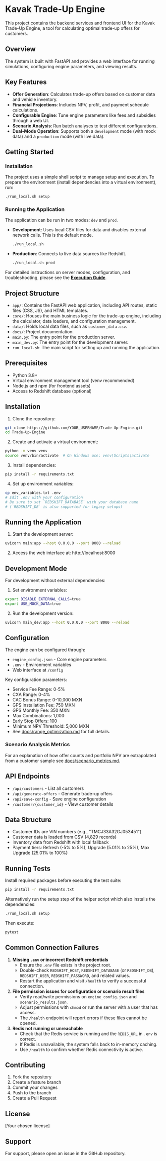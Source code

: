 # Kavak Trade-Up Engine

This project contains the backend services and frontend UI for the Kavak Trade-Up Engine, a tool for calculating optimal trade-up offers for customers.

## Overview

The system is built with FastAPI and provides a web interface for running simulations, configuring engine parameters, and viewing results.

## Key Features

- **Offer Generation**: Calculates trade-up offers based on customer data and vehicle inventory.
- **Financial Projections**: Includes NPV, profit, and payment schedule calculations.
- **Configurable Engine**: Tune engine parameters like fees and subsidies through a web UI.
- **Scenario Analysis**: Run batch analyses to test different configurations.
- **Dual-Mode Operation**: Supports both a `development` mode (with mock data) and a `production` mode (with live data).

## Getting Started

### Installation

The project uses a simple shell script to manage setup and execution. To prepare the environment (install dependencies into a virtual environment), run:

```bash
./run_local.sh setup
```

### Running the Application

The application can be run in two modes: `dev` and `prod`.

- **Development**: Uses local CSV files for data and disables external network calls. This is the default mode.
  ```bash
  ./run_local.sh
  ```

- **Production**: Connects to live data sources like Redshift.
  ```bash
  ./run_local.sh prod
  ```

For detailed instructions on server modes, configuration, and troubleshooting, please see the **[Execution Guide](EXECUTION_GUIDE.md)**.

## Project Structure

- `app/`: Contains the FastAPI web application, including API routes, static files (CSS, JS), and HTML templates.
- `core/`: Houses the main business logic for the trade-up engine, including the calculator, data loaders, and configuration management.
- `data/`: Holds local data files, such as `customer_data.csv`.
- `docs/`: Project documentation.
- `main.py`: The entry point for the production server.
- `main_dev.py`: The entry point for the development server.
- `run_local.sh`: The main script for setting up and running the application.

## Prerequisites

- Python 3.8+
- Virtual environment management tool (venv recommended)
- Node.js and npm (for frontend assets)
- Access to Redshift database (optional)

## Installation

1. Clone the repository:
```bash
git clone https://github.com/YOUR_USERNAME/Trade-Up-Engine.git
cd Trade-Up-Engine
```

2. Create and activate a virtual environment:
```bash
python -m venv venv
source venv/bin/activate  # On Windows use: venv\Scripts\activate
```

3. Install dependencies:
```bash
pip install -r requirements.txt
```

4. Set up environment variables:
```bash
cp env_variables.txt .env
# Edit .env with your configuration
# Be sure to set `REDSHIFT_DATABASE` with your database name
# (`REDSHIFT_DB` is also supported for legacy setups)
```

## Running the Application

1. Start the development server:
```bash
uvicorn main:app --host 0.0.0.0 --port 8000 --reload
```

2. Access the web interface at: http://localhost:8000

## Development Mode

For development without external dependencies:

1. Set environment variables:
```bash
export DISABLE_EXTERNAL_CALLS=true
export USE_MOCK_DATA=true
```

2. Run the development version:
```bash
uvicorn main_dev:app --host 0.0.0.0 --port 8000 --reload
```

## Configuration

The engine can be configured through:
- `engine_config.json` - Core engine parameters
- `.env` - Environment variables
- Web interface at `/config`

Key configuration parameters:
- Service Fee Range: 0-5%
- CXA Range: 0-4%
- CAC Bonus Range: 0-10,000 MXN
 - GPS Installation Fee: 750 MXN
 - GPS Monthly Fee: 350 MXN
 - Max Combinations: 1,000
 - Early Stop Offers: 100
- Minimum NPV Threshold: 5,000 MXN
- See [docs/range_optimization.md](docs/range_optimization.md) for full details.

### Scenario Analysis Metrics
For an explanation of how offer counts and portfolio NPV are extrapolated from a customer sample see
[docs/scenario_metrics.md](docs/scenario_metrics.md).

## API Endpoints

- `/api/customers` - List all customers
- `/api/generate-offers` - Generate trade-up offers
- `/api/save-config` - Save engine configuration
- `/customer/{customer_id}` - View customer details

## Data Structure

- Customer IDs are VIN numbers (e.g., "TMCJ33A32GJ053451")
- Customer data is loaded from CSV (4,829 records)
- Inventory data from Redshift with local fallback
- Payment tiers: Refresh (-5% to 5%), Upgrade (5.01% to 25%), Max Upgrade (25.01% to 100%)

## Running Tests

Install required packages before executing the test suite:

```bash
pip install -r requirements.txt
```

Alternatively run the setup step of the helper script which also installs the
dependencies:

```bash
./run_local.sh setup
```

Then execute:

```bash
pytest
```
## Common Connection Failures

1. **Missing `.env` or incorrect Redshift credentials**
   - Ensure the `.env` file exists in the project root.
   - Double-check `REDSHIFT_HOST`, `REDSHIFT_DATABASE` (or `REDSHIFT_DB`),
     `REDSHIFT_USER`, `REDSHIFT_PASSWORD`, and related values.
   - Restart the application and visit `/health` to verify a successful connection.
2. **File permission issues for configuration or scenario result files**
   - Verify read/write permissions on `engine_config.json` and `scenario_results.json`.
   - Adjust permissions with `chmod` or run the server with a user that has access.
   - The `/health` endpoint will report errors if these files cannot be opened.
3. **Redis not running or unreachable**
   - Check that the Redis service is running and the `REDIS_URL` in `.env` is correct.
   - If Redis is unavailable, the system falls back to in-memory caching.
   - Use `/health` to confirm whether Redis connectivity is active.


## Contributing

1. Fork the repository
2. Create a feature branch
3. Commit your changes
4. Push to the branch
5. Create a Pull Request

## License

[Your chosen license]

## Support

For support, please open an issue in the GitHub repository. 